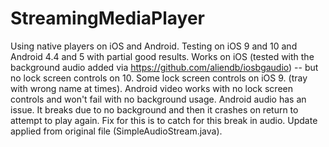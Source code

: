 # StreamingMediaPlayer
Using native players on iOS and Android.
Testing on iOS 9 and 10 and Android 4.4 and 5 with partial good results.
Works on iOS (tested with the background audio added via https://github.com/aliendb/iosbgaudio) --  but no lock screen controls on 10.  Some lock screen controls on iOS 9. (tray with wrong name at times). 
Android video works with no lock screen controls and won't fail with no background usage. Android audio has an issue.  It breaks due to no background and then it crashes on return to attempt to play again.  Fix for this is to catch for this break in audio. Update applied from original file (SimpleAudioStream.java). 
